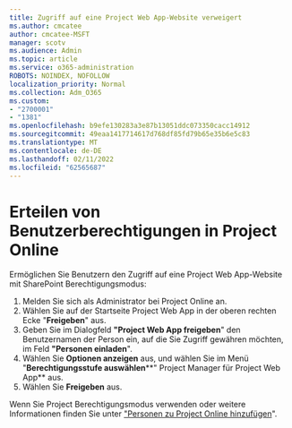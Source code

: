 ```yaml
---
title: Zugriff auf eine Project Web App-Website verweigert
ms.author: cmcatee
author: cmcatee-MSFT
manager: scotv
ms.audience: Admin
ms.topic: article
ms.service: o365-administration
ROBOTS: NOINDEX, NOFOLLOW
localization_priority: Normal
ms.collection: Adm_O365
ms.custom:
- "2700001"
- "1381"
ms.openlocfilehash: b9efe130283a3e87b13051ddc073350cacc14912
ms.sourcegitcommit: 49eaa1417714617d768df85fd79b65e35b6e5c83
ms.translationtype: MT
ms.contentlocale: de-DE
ms.lasthandoff: 02/11/2022
ms.locfileid: "62565687"
---
```

# <a name="give-users-permissions-in-project-online"></a>Erteilen von Benutzerberechtigungen in Project Online

Ermöglichen Sie Benutzern den Zugriff auf eine Project Web App-Website mit SharePoint Berechtigungsmodus:

1. Melden Sie sich als Administrator bei Project Online an.
2. Wählen Sie auf der Startseite Project Web App in der oberen rechten Ecke "**Freigeben**" aus.
3. Geben Sie im Dialogfeld **"Project Web App freigeben**" den Benutzernamen der Person ein, auf die Sie Zugriff gewähren möchten, im Feld **"Personen einladen**".
4. Wählen Sie **Optionen anzeigen** aus, und wählen Sie im Menü "**Berechtigungsstufe auswählen****" Project Manager für Project Web App** aus.
5. Wählen Sie **Freigeben** aus.

Wenn Sie Project Berechtigungsmodus verwenden oder weitere Informationen finden Sie unter ["Personen zu Project Online hinzufügen](https://docs.microsoft.com/projectonline/step-2-add-people-to-project-online)".
